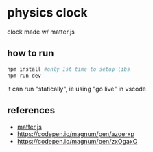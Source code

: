 # physics clock
clock made w/ matter.js

## how to run
```bash
npm install #only 1st time to setup libs
npm run dev
```

it can run "statically", ie using "go live" in vscode

## references
- [matter.js](https://brm.io/matter-js/)
- https://codepen.io/magnum/pen/azoerxp
- https://codepen.io/magnum/pen/zxOgaxO 

